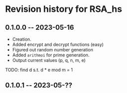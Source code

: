 # Revision history for RSA_hs

## 0.1.0.0 -- 2023-05-16

* Creation.
* Added encrypt and decrypt functions (easy)
* Figured out random number generation
* Added `arithmoi` for prime generation.
* Output current values (p, q, n, m, e)

TODO: find d s.t. d * e mod m = 1

## 0.1.0.1 -- 2023-05-??
